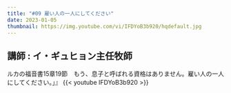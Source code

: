 ```yaml
---
title: "#09 雇い人の一人にしてください"
date: 2023-01-05
thumbnail: https://img.youtube.com/vi/IFDYoB3b920/hqdefault.jpg
---
```

講師 : イ・ギュヒョン主任牧師
---
<!--more-->
ルカの福音書15章19節　もう、息子と呼ばれる資格はありません。雇い人の一人にしてください。」』
{{< youtube IFDYoB3b920 >}}
